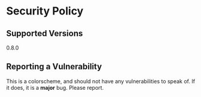 # Security Policy

## Supported Versions

0.8.0

## Reporting a Vulnerability

This is a colorscheme, and should not have any vulnerabilities to speak of. If it does, it is a **major** bug. Please report.
